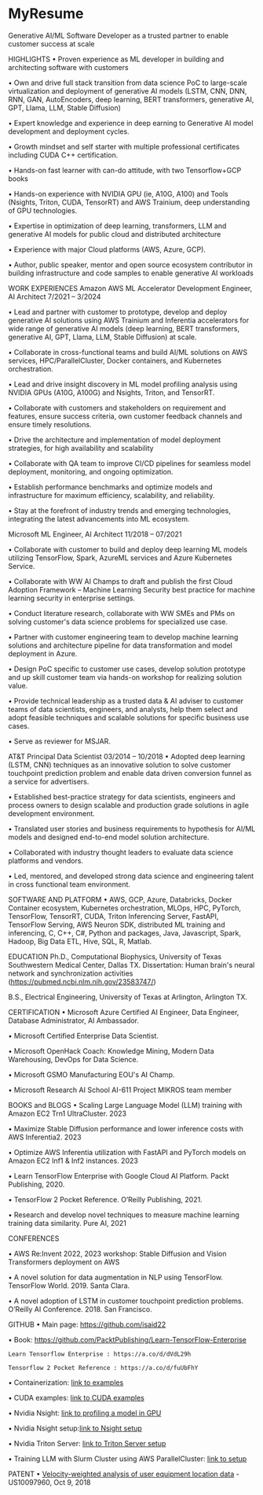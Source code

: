 # MyResume

Generative AI/ML Software Developer as a trusted partner to enable customer success at scale

HIGHLIGHTS
•	Proven experience as ML developer in building and architecting software with customers

•	Own and drive full stack transition from data science PoC to large-scale virtualization and deployment of generative AI models (LSTM, CNN, DNN, RNN, GAN, AutoEncoders, deep learning, BERT transformers, generative AI, GPT, Llama, LLM, Stable Diffusion)

•	Expert knowledge and experience in deep earning to Generative AI model development and deployment cycles. 

•	Growth mindset and self starter with multiple professional certificates including CUDA C++ certification.

•	Hands-on fast learner with can-do attitude, with two Tensorflow+GCP books

•	Hands-on experience with NVIDIA GPU (ie, A10G, A100) and Tools (Nsights, Triton, CUDA, TensorRT) and AWS Trainium, deep understanding of GPU technologies.

•	Expertise in optimization of deep learning, transformers, LLM and generative AI models for public cloud and distributed architecture

•	Experience with major Cloud platforms (AWS, Azure, GCP).

•	Author, public speaker, mentor and open source ecosystem contributor in building infrastructure and code samples to enable generative AI workloads


WORK EXPERIENCES
Amazon AWS		ML Accelerator Development Engineer, AI Architect	7/2021 – 3/2024

•	Lead and partner with customer to prototype, develop and deploy generative AI solutions using AWS Trainium and Inferentia accelerators for wide range of generative AI models (deep learning, BERT transformers, generative AI, GPT, Llama, LLM, Stable Diffusion) at scale. 

•	Collaborate in cross-functional teams and build AI/ML solutions on AWS services, HPC/ParallelCluster, Docker containers, and Kubernetes orchestration.

•	Lead and drive insight discovery in ML model profiling analysis using NVIDIA GPUs (A10G, A100G) and Nsights, Triton, and TensorRT.

•	Collaborate with customers and stakeholders on requirement and features, ensure success criteria, own customer feedback channels and ensure timely resolutions.

•	Drive the architecture and implementation of model deployment strategies, for high availability and scalability

•	 Collaborate with QA team to improve CI/CD pipelines for seamless model deployment, monitoring, and ongoing optimization. 

•	Establish performance benchmarks and optimize models and infrastructure for maximum efficiency, scalability, and reliability. 

•	Stay at the forefront of industry trends and emerging technologies, integrating the latest advancements into ML ecosystem.


Microsoft	ML Engineer, AI Architect		11/2018 – 07/2021

•	Collaborate with customer to build and deploy deep learning ML models utilizing TensorFlow, Spark, AzureML services and Azure Kubernetes Service.

•	Collaborate with WW AI Champs to draft and publish the first Cloud Adoption Framework – Machine Learning Security best practice for machine learning security in enterprise settings.

•	Conduct literature research, collaborate with WW SMEs and PMs on solving customer's data science problems for specialized use case.

•	Partner with customer engineering team to develop machine learning solutions and architecture pipeline for data transformation and model deployment in Azure.

•	Design PoC specific to customer use cases, develop solution prototype and up skill customer team via hands-on workshop for realizing solution value.

•	Provide technical leadership as a trusted data & AI adviser to customer teams of data scientists, engineers, and analysts, help them select and adopt feasible techniques and scalable solutions for specific business use cases.

•	Serve as reviewer for MSJAR.


AT&T	Principal Data Scientist		03/2014 – 10/2018
•	Adopted deep learning (LSTM, CNN) techniques as an innovative solution to solve customer 
touchpoint prediction problem and enable data driven conversion funnel as a service for advertisers.

•	Established best-practice strategy for data scientists, engineers and process owners to design scalable and production grade solutions in agile development environment.

•	Translated user stories and business requirements to hypothesis for AI/ML models and designed end-to-end model solution architecture.

•	Collaborated with industry thought leaders to evaluate data science platforms and vendors.

•	Led, mentored, and developed strong data science and engineering talent in cross functional team environment.


SOFTWARE AND PLATFORM
•	AWS, GCP, Azure, Databricks, Docker Container ecosystem, Kubernetes orchestration, MLOps, HPC, PyTorch, TensorFlow, TensorRT, CUDA, Triton Inferencing Server, FastAPI, TensorFlow Serving, AWS Neuron SDK, distributed ML training and inferencing, C, C++, C#, Python and packages, Java, Javascript, Spark, Hadoop, Big Data ETL, Hive, SQL, R, Matlab.

EDUCATION
Ph.D., Computational Biophysics, University of Texas Southwestern Medical Center, Dallas TX. Dissertation: Human brain's neural network and synchronization activities (https://pubmed.ncbi.nlm.nih.gov/23583747/)

B.S., Electrical Engineering, University of Texas at Arlington, Arlington TX.


CERTIFICATION
•	Microsoft Azure Certified AI Engineer, Data Engineer, Database Administrator, AI Ambassador.

•	Microsoft Certified Enterprise Data Scientist.

•	Microsoft OpenHack Coach: Knowledge Mining, Modern Data Warehousing, DevOps for Data Science.

•	Microsoft GSMO Manufacturing EOU's AI Champ.

•	Microsoft Research AI School AI-611 Project MIKROS team member

BOOKS and BLOGS
•	Scaling Large Language Model (LLM) training with Amazon EC2 Trn1 UltraCluster. 2023

•	Maximize Stable Diffusion performance and lower inference costs with AWS Inferentia2. 2023

•	Optimize AWS Inferentia utilization with FastAPI and PyTorch models on Amazon EC2 Inf1 & Inf2 instances. 2023

•	Learn TensorFlow Enterprise with Google Cloud AI Platform. Packt Publishing, 2020.

•	TensorFlow 2 Pocket Reference. O’Reilly Publishing, 2021.

•	Research and develop novel techniques to measure machine learning training data similarity. Pure AI, 2021

CONFERENCES

•	AWS Re:Invent 2022, 2023 workshop: Stable Diffusion and Vision Transformers deployment on AWS

•	A novel solution for data augmentation in NLP using TensorFlow. TensorFlow World. 2019. Santa Clara.

•	A novel adoption of LSTM in customer touchpoint prediction problems. O’Reilly AI Conference. 2018. San Francisco.

GITHUB
•	Main page: https://github.com/isaid22 

•	Book: https://github.com/PacktPublishing/Learn-TensorFlow-Enterprise

    Learn Tensorflow Enterprise : https://a.co/d/dVdL29h

    Tensorflow 2 Pocket Reference : https://a.co/d/fuUbFhY

•	Containerization: [link to examples](https://github.com/isaid22/Tensorflow-Neuronx-Dockerfile)

•	CUDA examples: [link to CUDA examples](https://github.com/isaid22/Tensorflow-Neuronx-Dockerfile)

•	Nvidia Nsight: [link to profiling a model in GPU](https://github.com/isaid22/Profiling-TensorRT-Model-with-Nvidia-Nsight-Systems)

•	Nvidia Nsight setup:[link to Nsight setup](https://github.com/isaid22/Nvidia-Nsight-Systems-Setup)

•	Nvidia Triton Server: [link to Triton Server setup](https://github.com/isaid22/Triton-Server-on-Inferentia)

•	Training LLM with Slurm Cluster using AWS ParallelCluster: [link to setup](https://github.com/aws-neuron/aws-neuron-parallelcluster-samples)


PATENT
•	[Velocity-weighted analysis of user equipment location data]('http://patft.uspto.gov/netacgi/nph-Parser?Sect1=PTO2&Sect2=HITOFF&p=1&u=%2Fnetahtml%2FPTO%2Fsearch-bool.html&r=1&f=G&l=50&co1=AND&d=PTXT&s1=%22velocity+weighted%22&s2=10097960.PN.&OS=') - US10097960, Oct 9, 2018


